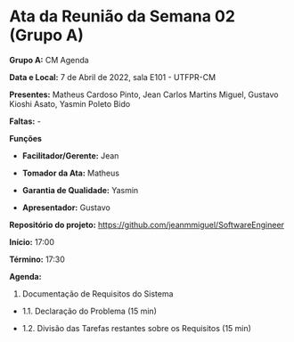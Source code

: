 # Ata da Reunião da Semana 02 (Grupo A)

**Grupo A:** CM Agenda 

**Data e Local:** 7 de Abril de 2022, sala E101 - UTFPR-CM 

**Presentes:** Matheus Cardoso Pinto, Jean Carlos Martins Miguel, Gustavo Kioshi Asato, Yasmin Poleto Bido 

**Faltas:** -

**Funções**

- **Facilitador/Gerente:** Jean

- **Tomador da Ata:** Matheus

- **Garantia de Qualidade:** Yasmin

- **Apresentador:** Gustavo

**Repositório do projeto:** https://github.com/jeanmmiguel/SoftwareEngineer 

**Início:** 17:00

**Término:** 17:30

**Agenda:**

1. Documentação de Requisitos do Sistema

- 1.1. Declaração do Problema (15 min)

- 1.2. Divisão das Tarefas restantes sobre os Requisitos (15 min)
